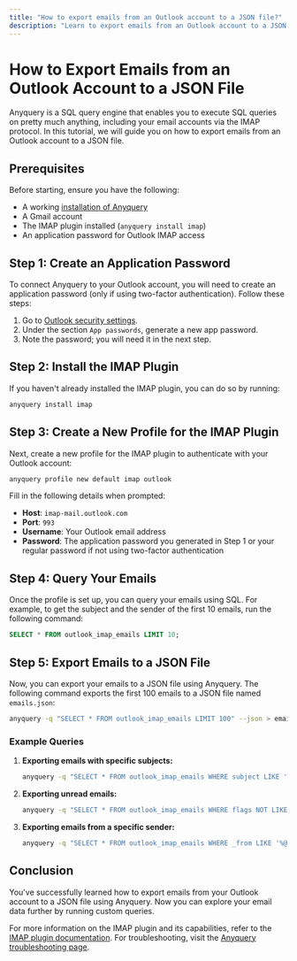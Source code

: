 ```yaml
---
title: "How to export emails from an Outlook account to a JSON file?"
description: "Learn to export emails from an Outlook account to a JSON file using Anyquery. Follow steps to create an app password, install the IMAP plugin, query, and export emails."
---
```


# How to Export Emails from an Outlook Account to a JSON File

Anyquery is a SQL query engine that enables you to execute SQL queries on pretty much anything, including your email accounts via the IMAP protocol. In this tutorial, we will guide you on how to export emails from an Outlook account to a JSON file.

## Prerequisites

Before starting, ensure you have the following:

- A working [installation of Anyquery](https://anyquery.dev/docs/#installation)
- A Gmail account
- The IMAP plugin installed (`anyquery install imap`)
- An application password for Outlook IMAP access

## Step 1: Create an Application Password

To connect Anyquery to your Outlook account, you will need to create an application password (only if using two-factor authentication). Follow these steps:

1. Go to [Outlook security settings](https://myaccount.microsoft.com/security).
2. Under the section `App passwords`, generate a new app password.
3. Note the password; you will need it in the next step.

## Step 2: Install the IMAP Plugin

If you haven't already installed the IMAP plugin, you can do so by running:

```bash
anyquery install imap
```

## Step 3: Create a New Profile for the IMAP Plugin

Next, create a new profile for the IMAP plugin to authenticate with your Outlook account:

```bash
anyquery profile new default imap outlook
```

Fill in the following details when prompted:

- **Host**: `imap-mail.outlook.com`
- **Port**: `993`
- **Username**: Your Outlook email address
- **Password**: The application password you generated in Step 1 or your regular password if not using two-factor authentication

## Step 4: Query Your Emails

Once the profile is set up, you can query your emails using SQL. For example, to get the subject and the sender of the first 10 emails, run the following command:

```sql
SELECT * FROM outlook_imap_emails LIMIT 10;
```

## Step 5: Export Emails to a JSON File

Now, you can export your emails to a JSON file using Anyquery. The following command exports the first 100 emails to a JSON file named `emails.json`:

```bash
anyquery -q "SELECT * FROM outlook_imap_emails LIMIT 100" --json > emails.json
```

### Example Queries

1. **Exporting emails with specific subjects:**

   ```bash
   anyquery -q "SELECT * FROM outlook_imap_emails WHERE subject LIKE '%Meeting%' LIMIT 50" --json > meeting_emails.json
   ```

2. **Exporting unread emails:**

   ```bash
   anyquery -q "SELECT * FROM outlook_imap_emails WHERE flags NOT LIKE '%\"Seen\"%' LIMIT 100" --json > unread_emails.json
   ```

3. **Exporting emails from a specific sender:**

   ```bash
   anyquery -q "SELECT * FROM outlook_imap_emails WHERE _from LIKE '%@example.com%' LIMIT 100" --json > example_com_emails.json
   ```

## Conclusion

You've successfully learned how to export emails from your Outlook account to a JSON file using Anyquery. Now you can explore your email data further by running custom queries.

For more information on the IMAP plugin and its capabilities, refer to the [IMAP plugin documentation](https://anyquery.dev/integrations/imap). For troubleshooting, visit the [Anyquery troubleshooting page](https://anyquery.dev/docs/usage/troubleshooting/).
